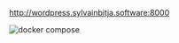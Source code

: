 http://wordpress.sylvainbitja.software:8000


![docker compose](https://user-images.githubusercontent.com/71392439/163272542-296d2397-542c-46f2-be29-3b55fcfca766.png)
